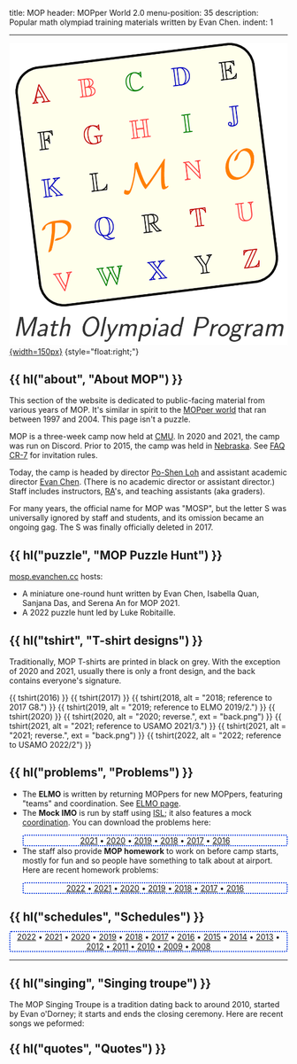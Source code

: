 title: MOP
header: MOPper World 2.0
menu-position: 35
description: Popular math olympiad training materials written by Evan Chen.
indent: 1

---

[![Not an official logo, but comedic](static/mop/abcde.png){width=150px}](static/mop/abcde.png)
{style="float:right;"}

## {{ hl("about", "About MOP") }}

This section of the website is dedicated to public-facing
material from various years of MOP.
It's similar in spirit to the [MOPper world](http://moppers.kaseorg.com/)
that ran between 1997 and 2004.
This page isn't a puzzle.

MOP is a three-week camp now held at [CMU](https://cmu.edu).
In 2020 and 2021, the camp was run on Discord.
Prior to 2015, the camp was held in [Nebraska](https://unl.edu).
See [FAQ CR-7](https://web.evanchen.cc/faq-rules.html#CR-7)
for invitation rules.

Today, the camp is headed by director
[Po-Shen Loh](https://www.math.cmu.edu/~ploh/cmu.shtml)
and assistant academic director [Evan Chen](index.html).
(There is no academic director or assistant director.)
Staff includes instructors, [RA][RA]'s, and
teaching assistants (aka graders).

[RA]: https://en.wikipedia.org/wiki/Resident_assistant

For many years, the official name for MOP was "MOSP",
but the letter S was universally ignored by staff and students,
and its omission became an ongoing gag.
The S was finally officially deleted in 2017.

## {{ hl("puzzle", "MOP Puzzle Hunt") }}

[mosp.evanchen.cc](mosp.evanchen.cc) hosts:

- A miniature one-round hunt written by
	Evan Chen, Isabella Quan, Sanjana Das, and Serena An for MOP 2021.
- A 2022 puzzle hunt led by Luke Robitaille.

## {{ hl("tshirt", "T-shirt designs") }}

Traditionally, MOP T-shirts are printed in black on grey.
With the exception of 2020 and 2021,
usually there is only a front design,
and the back contains everyone's signature.

{{ tshirt(2016) }}
{{ tshirt(2017) }}
{{ tshirt(2018, alt = "2018; reference to 2017 G8.") }}
{{ tshirt(2019, alt = "2019; reference to ELMO 2019/2.") }}
{{ tshirt(2020) }}
{{ tshirt(2020, alt = "2020; reverse.", ext = "back.png") }}
{{ tshirt(2021, alt = "2021; reference to USAMO 2021/3.") }}
{{ tshirt(2021, alt = "2021; reverse.", ext = "back.png") }}
{{ tshirt(2022, alt = "2022; reference to USAMO 2022/2") }}

## {{ hl("problems", "Problems") }}

- The **ELMO** is written by returning MOPpers for new MOPpers,
	featuring "teams" and coordination.
	See [ELMO page](https://web.evanchen.cc/elmo/general.html).
- The **Mock IMO** is run by staff using [ISL](faq-rules.html#CR-11);
	it also features a mock
	[coordination](https://web.evanchen.cc/faq-rules.html#CR-10).
	You can download the problems here:
	<span class="chooser list-chooser" markdown="block">
	- [2021](static/mop/mockimo/2021.pdf)
	- [2020](static/mop/mockimo/2020.pdf)
	- [2019](static/mop/mockimo/2019.pdf)
	- [2018](static/mop/mockimo/2018.pdf)
	- [2017](static/mop/mockimo/2017.pdf)
	- [2016](static/mop/mockimo/2016.pdf)
	</span>
- The staff also provide **MOP homework** to work on before camp starts,
	mostly for fun and so people have something to talk about at airport.
	Here are recent homework problems:
	<span class="chooser list-chooser" markdown="block">
	- [2022](static/mop/homework/MOP2022HW.pdf)
	- [2021](static/mop/homework/MOP2021HW.pdf)
	- [2020](static/mop/homework/MOP2020HW.pdf)
	- [2019](static/mop/homework/MOP2019HW.pdf)
	- [2018](static/mop/homework/MOP2018HW.pdf)
	- [2017](static/mop/homework/MOP2017HW.pdf)
	- [2016](static/mop/homework/MOP2016HW.pdf)
	</span>

## {{ hl("schedules", "Schedules") }}

<div class="chooser list-chooser" markdown="block">

- [2022](static/mop/schedules/2022.pdf)
- [2021](static/mop/schedules/2021.pdf)
- [2020](static/mop/schedules/2020.pdf)
- [2019](static/mop/schedules/2019.pdf)
- [2018](static/mop/schedules/2018.pdf)
- [2017](static/mop/schedules/2017.pdf)
- [2016](static/mop/schedules/2016.pdf)
- [2015](static/mop/schedules/2015.pdf)
- [2014](static/mop/schedules/2014.pdf)
- [2013](static/mop/schedules/2013.pdf)
- [2012](static/mop/schedules/2012.pdf)
- [2011](static/mop/schedules/2011.pdf)
- [2010](static/mop/schedules/2010.pdf)
- [2009](static/mop/schedules/2009.pdf)
- [2008](static/mop/schedules/2008.pdf)

</div>

---

## {{ hl("singing", "Singing troupe") }}

The MOP Singing Troupe is a tradition dating back to around 2010,
started by Evan o'Dorney; it starts and ends the closing ceremony.
Here are recent songs we peformed:

<div class="chooser empty-chooser"></div>
<div data-header="Singing troupe 2022" data-year="2022" class="hidden" markdown="1">
- Defying Gravity
- Into the Unknown
- Another Day of Sun
- Music of the Night
- A Million Dreams
</div>

<div data-header="Singing troupe 2021" data-year="2021" class="hidden" markdown="1">
- Defying Gravity
- Another Day of Sun
- Into the Unknown
</div>

<div data-header="Singing troupe 2020" data-year="2020" class="hidden" markdown="1">
- A Million Dreams
- Defying Gravity
</div>

<div data-header="Singing troupe 2019" data-year="2019" class="hidden" markdown="1">
- Defying Gravity
- Good For You
- My Eyes
- My Heart Will Go On
- Requiem
- Unravel (English version)
</div>

<div data-header="Singing troupe 2018" data-year="2018" class="hidden" markdown="1">
- A Million Dreams
- Defying Gravity
- Memory
- My Eyes
- Rewrite the Stars
</div>

<div data-header="Singing troupe 2012" data-year="2012" class="hidden" markdown="1">
- Defying Gravity
- Do You Hear the People Sing
- I'm a Rock
- Memory
- On My Own
- One Short Day
- Popular
- Shall We Dance
- The Music of the Night
- The Phantom of the Opera
- The Point of No Return
- The Wizard and I
</div>

<div data-header="Singing troupe 2011" data-year="2011" class="hidden" markdown="1">
- Defying Gravity, and parody
	[Coordinate Bashing](https://web.evanchen.cc/static/sonnhard.pdf)
- Do You Hear The People Sing, and parody *Do You Hear the Teapot Sing*
- Finite Simple Group of Order Two
- Memory
- Music of the Night
- One Short Day
- Shall We Dance?
- Think of Me
- Wishing You Were Somehow Here Again
- Wonderful
</div>

## {{ hl("quotes", "Quotes") }}

<div class="chooser empty-chooser"></div>

<div data-year="2022" data-header="Quotes 2022" class="hidden" markdown="block">
- Franklyn Wang: "Evan has contributed to a decrease in Resnik's reputation."<br>
	Brandon Wang: "Evan is not solely responsible, right?
	Others are also responsible."<br>
	Franklyn Wang: "Yeah, like Resnik."
- Luke Robitaille: "I did not make ARML tiebreakers
	as a 12 year old this year."
- Staff: "Let O be a point inside cyclic quadrilateral ABCD.
	Diagonals AC and BD intersect at P.
	Let X be the isogonal conjugate of B with respect to ODP.
	Show that one of the two points X and B lies on BX."
- Also staff: "Alice says, 'you are a doofus'.
	Bob says, 'no you'. Compute the total number of words exchanged."
- Milan Haiman: "This is a 2 page solution right?"<br>
	Po-Shen Loh: "No, it's 15."
- Sign on the way to breakfast: "Statue removed for restoration."<br>
	Espen Slettnes: "What statue? I don't see it."
- Andrew Lin: "There's nothing wrong with light mode."
- Luke Robitaille: "Some people should sing louder.
	This is Singing Troupe, not Singing Luke."
- Found on a fortune cookie:
	"Hard work pays off in the future. Laziness pays off now."
- Kevin Wu: "Their corn tastes more like their garlic bread
	than their garlic bread does."
- Franklyn Wang: "As Winston Churchill said during World War Two,
	'If you’re going through hell, keep going.'
	That’s what you do for this problem."
- Evan Chen, while teaching class:
	"I can't wait for class to end."
- Rachel Zhang: "Evan's like, tiny, right?"
- Henry Jiang: "I lose everything. One time I lost something,
	and then someone picked it up, and then he lost it, so I found it again."
- Jeff Lin: "Teaching your four year old to drink is
	like teaching your eight grader bary."
- Po-Shen Loh: "And I think this is a lesson we can all learn from,
	especially for the IMO team:
	when you do something, do it with full commitment."<br>
	Luke Robitaille: "So basically, you're saying that a
	full commitment is what you're thinking of?"
- Franklyn Wang: "Do piranha plants exist?
	Or are they just a Mario thing?"
- Holden Mui: "How’s the corn?"<br>
	Po-Shen Loh: "It’s very dehydrated.
	It’s like they forgot to add water."
	Sophie Liu: "I described it as pieces of matter
	that just so happen to be yellow."
- Derek Liu: "If four of you took 7 days to solve ELMO 6,
	by pigeonhole one of you took only one day to solve it."
- Cordelia Hu: "Any solution is a one-liner
	if the line is sufficiently long."<br>
	Evan Chen: "Aren't lines supposed to be infinite in length or something?"
- "One day [Resnik] had corn, then the next day they had corn
	with green beans and you could clearly tell it was yesterday's corn.
	Then the next day they had fried rice with corn and green beans."
- Feodor Yevtushenko: "This rice tastes like rice except
	one in every like 20 grains is uncooked."<br>
	(Derek Liu: "Did you mean one in every 20 grains is cooked?")
- Many people: "Mr. Turtle, Mr. Turtle, come out of your shell @Holden"
- Brandon Wang: "A bunch of geo people are good at bashing;
	then they are the committee and write problems that can’t be bashed;
	then the students can’t bash; and the circle continues."
- Henry Jiang: "If you play a wrong note really loudly,
	that's just called jazz."
- Jeff Chen: "It's not wrong, it's just misguided."
- Jeff Chen: "Walking is nontrivially hard.
	It's $O(n)$ effort, whereas sitting here is $O(1)$ effort"
- Jeff Chen: "I’m too high; I’m going to go run around."
- Victoria Hu: "Oh yeah didn't u donate Raina to me at the airport?"
- Debbie Lee: "I don't think Jane Street would appreciate
	all their thousands of dollars going to fruit snacks."
- Derek Liu: "Dude, I haven't made a single haiku in all of MOP.
	What the heck."
</div>

<div data-year="2021" data-header="Quotes 2021" class="hidden" markdown="block">
- Alex Zhao: "Combo is only enjoyable when you can solve it."
- Ethan Liu: "I kinda don't want to do any more math, I just want to do algebra"
- Evan Chen: "I get crabby when people don't do what I tell them to.
	It's why i can never have a boss."
- Evan Chen: "I hate trying to be nice."
- Evan Chen: "I'm Evan. I guess I'm a PhD student at MIT?"
- Evan Chen: "Most problems require you to be awake."
- Evan Chen: "Where's Po? I think I actually need him for once."
- Holden Mui: "almost to 3 hours" (during office hours)
- Jeffrey Chen: "Base times height is not area.
	This is probably a useful fact to know."
- (right after) "Just to check, $\frac{K}{2a}$ is the height of a triangle, right?"
- Jeffrey Chen: "Is fermented spit not fine?"
- Noah Walsh: "The lesson I am learning from this is: when you see hard combo,
	take a nap"
- Raymond Feng: "OP STICK"
- Serena Xu: "Panel topic: why don't you want to be a panelist?"
</div>

<div data-year="2020" data-header="Quotes 2020" class="hidden" markdown="block">
- David Yang: "You look at the problem and ask 'what's the solution?' and then you write down the solution."
- Derek Liu: "jstris anyone?"
- Derek Liu: "Please misquote me."
- Evan Chen: "I trust the Russians."
- Holden Mui: "How many points do we get for misreading the problem?"
- Jaedon Whyte: "Wait so Max is alive now? Sad."
- Po-Shen Loh: "RA's means remote assitants this year."
- Solutions packet for Test 7:
	"By trying to make all three of $(x+1)(x+2)$, $(x+1)(x+3)$, $(x+2)(x+3)$
	squares, we may try the substitution $x + 2 = \frac{(t^2+1)^2}{4t(t^2-1)}$."
- Tristan Shin: "Proof: coordinates!"
- William Yue: "That's just true by combo."
</div>

<style type="text/css">
a img.tshirt {
	width: 150px;
	border: 2px grey solid;
	border-radius: 5px;
	margin: 7px 7px;
}
a img:hover {
	box-shadow: 0px 0px 35px #dddd33;
	background-color: #eeee88;
}
div.hidden {
	display: none;
	border: 2px solid #660000;
	border-radius: 8px;
	padding: 5px 5px;
	background-color: #e4fbf9;
	padding: 6px;
}

.chooser {
	text-align: center;
}
div.chooser {
	margin-top: -5px;
	margin-bottom: 5px;
}
.chooser ul {
	list-style: none;
	padding: 0 10px 0 10px;
	margin-bottom: 0px;
	border-radius: 4px;
}
.list-chooser ul {
	border: 2px dotted #0033dd;
}
.empty-chooser ul {
	border: 2px dotted #990099;
}
.empty-chooser a:link {
	color: #af2f2f;
}
.chooser ul > li {
	display: inline;
}
.chooser ul > li:not(:last-child)::after {
	content: " • ";
}
</style>

<script type="text/javascript">
$(() => {
	$('.list-chooser a').attr('target', '_blank');
	$('.empty-chooser').html('<ul></ul>');
	$(".hidden").each((index, el) => {
		const heading = $(el).attr('data-header');
		const h3 = $(`<h3>${heading}</h3>`);
		const close = $(`<button type="button" class="close"
		data-dismiss="alert" aria-label="Close">
		<span aria-hidden="true">&times;</span>
		</button>`);
		h3.append(close);
		close.on('click', () => { $(el).hide(); });
		$(el).prepend(h3);
		const year = $(el).attr('data-year');
		const link = $(`<li><a href="javascript:void(0);">${year}</a></li>`);
		const ambient = $(el).prevAll('.empty-chooser').first().find('ul');
		ambient.append(link);
		link.on('click', () => { $('.hidden').hide(); $(el).show(); });
	});
});
</script>
